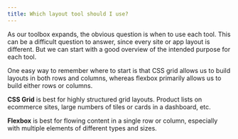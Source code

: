 ```yaml
---
title: Which layout tool should I use?
---
```


<div class="panels">
<div>

As our toolbox expands, the obvious question is when to use each tool. This can be a difficult question to answer, since every site or app layout is different. But we can start with a good overview of the intended purpose for each tool.

One easy way to remember where to start is that CSS grid allows us to build layouts in both rows and columns, whereas flexbox primarily allows us to build either rows or columns.

</div>
<div>

<strong>CSS Grid</strong> is best for highly structured grid layouts. Product lists on ecommerce sites, large numbers of tiles or cards in a dashboard, etc. 

<strong>Flexbox</strong> is best for flowing content in a single row or column, especially with multiple elements of different types and sizes.

</div>
</div>
